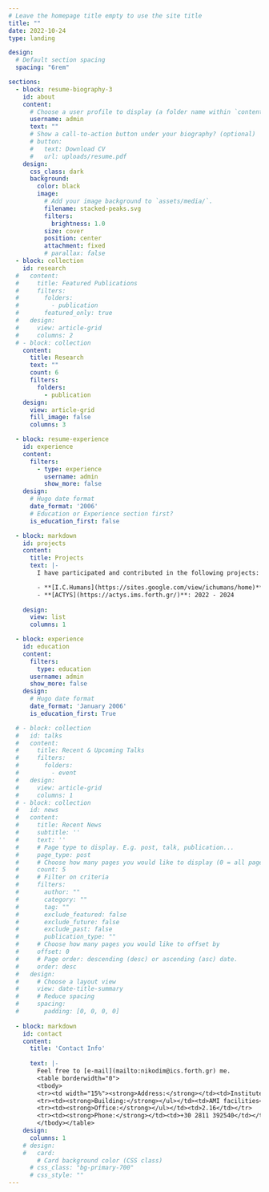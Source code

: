 ```yaml
---
# Leave the homepage title empty to use the site title
title: ""
date: 2022-10-24
type: landing

design:
  # Default section spacing
  spacing: "6rem"

sections:
  - block: resume-biography-3
    id: about
    content:
      # Choose a user profile to display (a folder name within `content/authors/`)
      username: admin
      text: ""
      # Show a call-to-action button under your biography? (optional)
      # button:
      #   text: Download CV
      #   url: uploads/resume.pdf
    design:
      css_class: dark
      background:
        color: black
        image:
          # Add your image background to `assets/media/`.
          filename: stacked-peaks.svg
          filters:
            brightness: 1.0
          size: cover
          position: center
          attachment: fixed
          # parallax: false
  - block: collection
    id: research
  #   content:
  #     title: Featured Publications
  #     filters:
  #       folders:
  #         - publication
  #       featured_only: true
  #   design:
  #     view: article-grid
  #     columns: 2
  # - block: collection
    content:
      title: Research
      text: ""
      count: 6
      filters:
        folders:
          - publication
    design:
      view: article-grid
      fill_image: false
      columns: 3

  - block: resume-experience
    id: experience
    content:
      filters:
        - type: experience
          username: admin
          show_more: false
    design:
      # Hugo date format
      date_format: '2006'
      # Education or Experience section first?
      is_education_first: false

  - block: markdown
    id: projects
    content:
      title: Projects
      text: |-
        I have participated and contributed in the following projects:

        - **[I.C.Humans](https://sites.google.com/view/ichumans/home)**: 2023 - Present
        - **[ACTYS](https://actys.ims.forth.gr/)**: 2022 - 2024
      
    design:
      view: list
      columns: 1

  - block: experience
    id: education
    content:
      filters:
        type: education
      username: admin
      show_more: false
    design:
      # Hugo date format
      date_format: 'January 2006'
      is_education_first: True

  # - block: collection
  #   id: talks
  #   content:
  #     title: Recent & Upcoming Talks
  #     filters:
  #       folders:
  #         - event
  #   design:
  #     view: article-grid
  #     columns: 1
  # - block: collection
  #   id: news
  #   content:
  #     title: Recent News
  #     subtitle: ''
  #     text: ''
  #     # Page type to display. E.g. post, talk, publication...
  #     page_type: post
  #     # Choose how many pages you would like to display (0 = all pages)
  #     count: 5
  #     # Filter on criteria
  #     filters:
  #       author: ""
  #       category: ""
  #       tag: ""
  #       exclude_featured: false
  #       exclude_future: false
  #       exclude_past: false
  #       publication_type: ""
  #     # Choose how many pages you would like to offset by
  #     offset: 0
  #     # Page order: descending (desc) or ascending (asc) date.
  #     order: desc
  #   design:
  #     # Choose a layout view
  #     view: date-title-summary
  #     # Reduce spacing
  #     spacing:
  #       padding: [0, 0, 0, 0]
  
  - block: markdown
    id: contact
    content:
      title: 'Contact Info'
 
      text: |-
        Feel free to [e-mail](mailto:nikodim@ics.forth.gr) me. 
        <table borderwidth="0">
        <tbody>
        <tr><td width="15%"><strong>Address:</strong></td><td>Institute of Computer Science, <br>Foundation for Research and Technology - Hellas <br>N. Plastira 100, Vassilika Vouton, GR-700 13 <br>Heraklion, Crete, Greece</td></tr>
        <tr><td><strong>Building:</strong></ul></td><td>AMI facilities</td></tr>
        <tr><td><strong>Office:</strong></ul></td><td>2.16</td></tr>
        <tr><td><strong>Phone:</strong></td><td>+30 2811 392540</td></tr>
        </tbody></table>
    design:
      columns: 1
    # design:
    #   card:
        # Card background color (CSS class)
      # css_class: "bg-primary-700"
      # css_style: ""
---
```

